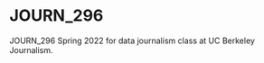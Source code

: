 # JOURN_296
<p>JOURN_296 Spring 2022 for data journalism class at UC Berkeley Journalism.</p>

<!-- 
1. # means h1 and ## means h2, all the way to h6
2. Italics: add astrid or underscore on both sides, e.g. *WORDS* or _WORDS_
3. Bold: add two astrid or two underscore on both sides, e.g. **WORDS** or __WORDS__
4. You can also combine them together.
5. If you want to do unordered list, use astrid, e.g. *Item One (tab) *Item Two -->
